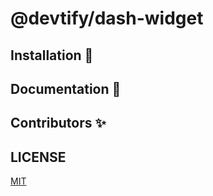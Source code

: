 # @devtify/dash-widget

## Installation 🚀

## Documentation 📄

## Contributors ✨

<!-- markdownlint-enable -->
<!-- prettier-ignore-end -->
<!-- ALL-CONTRIBUTORS-LIST:END -->

## LICENSE

[MIT](LICENSE)
